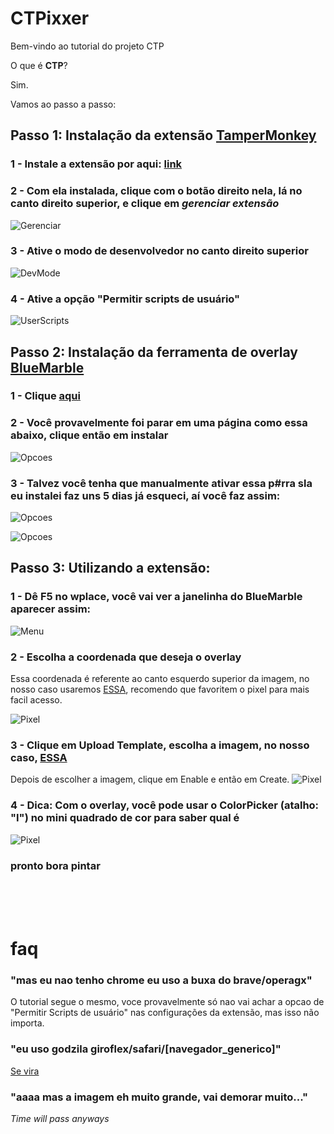 # CTPixxer

Bem-vindo ao tutorial do projeto CTP

O que é **CTP**?

Sim.

Vamos ao passo a passo:

## Passo 1: Instalação da extensão [TamperMonkey](https://www.tampermonkey.net/index.php)

### 1 - Instale a extensão por aqui: [link](https://chromewebstore.google.com/detail/tampermonkey/dhdgffkkebhmkfjojejmpbldmpobfkfo)

### 2 - Com ela instalada, clique com o botão direito nela, lá no canto direito superior, e clique em *gerenciar extensão*
![Gerenciar](./assets/instalacao1.png)


### 3 - Ative o modo de desenvolvedor no canto direito superior
![DevMode](./assets/instalacao2.png)

### 4 - Ative a opção **"Permitir scripts de usuário"**
![UserScripts](./assets/instalacao3.png)

## Passo 2: Instalação da ferramenta de overlay [BlueMarble](https://github.com/SwingTheVine/Wplace-BlueMarble)

### 1 - Clique [aqui](https://github.com/SwingTheVine/Wplace-BlueMarble/releases/download/v0.74.0/BlueMarble.user.js)

### 2 - Você provavelmente foi parar em uma página como essa abaixo, clique então em **instalar**
![Opcoes](./assets/instalacao4.png)

### 3 - Talvez você tenha que manualmente ativar essa p#rra sla eu instalei faz uns 5 dias já esqueci, aí você faz assim:
![Opcoes](./assets/instalacao5.png)

![Opcoes](./assets/instalacao6.png)

## Passo 3: Utilizando a extensão:

### 1 - Dê F5 no wplace, você vai ver a janelinha do BlueMarble aparecer assim:
![Menu](./assets/usando1.png)

### 2 - Escolha a coordenada que deseja o overlay
Essa coordenada é referente ao canto esquerdo superior da imagem, no nosso caso usaremos [ESSA](https://wplace.live/?lat=-29.62794418583443&lng=-53.406123378222674&zoom=15.961147715951673), recomendo que favoritem o pixel para mais facil acesso.

![Pixel](./assets/usando2.png)

### 3 - Clique em Upload Template, escolha a imagem, no nosso caso, [ESSA](https://github.com/Eduardo-Bender/CTPixxer/blob/main/Poze.png)

Depois de escolher a imagem, clique em Enable e então em Create.
![Pixel](./assets/usando3.png)

### 4 - Dica: Com o overlay, você pode usar o ColorPicker (atalho: "I") no mini quadrado de cor para saber qual é
![Pixel](./assets/usando4.png)



### pronto bora pintar

<br>
<br>
<br>

# faq

### "mas eu nao tenho chrome eu uso a buxa do brave/operagx"
O tutorial segue o mesmo, voce provavelmente só nao vai achar a opcao de "Permitir Scripts de usuário" nas configurações da extensão, mas isso não importa.

### "eu uso godzila giroflex/safari/[navegador_generico]"
[Se vira](https://github.com/SwingTheVine/Wplace-BlueMarble)

### "aaaa mas a imagem eh muito grande, vai demorar muito..."

*Time will pass anyways*